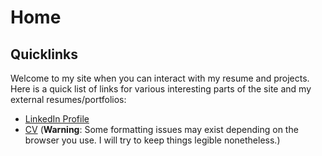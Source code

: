# Home

## Quicklinks
Welcome to my site when you can interact with my resume and projects. Here is a quick list 
of links for various interesting parts of the site and my external resumes/portfolios:  
* [LinkedIn Profile](www.linkedin.com/in/nathanphippsoneill/)
* [CV](CV_NathanPhippsONeill_2022.html) (**Warning**: Some formatting issues may exist 
depending on the browser you use. I will try to keep things legible nonetheless.)
